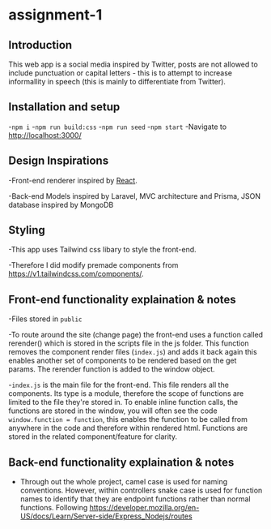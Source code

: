 # assignment-1

## Introduction

This web app is a social media inspired by Twitter, posts are not allowed to include punctuation or capital letters - this is to attempt to increase informallity in speech (this is mainly to differentiate from Twitter).

## Installation and setup

-`npm i`
-`npm run build:css`
-`npm run seed`
-`npm start`
-Navigate to [http://localhost:3000/](http://localhost:3000/)

## Design Inspirations

-Front-end renderer inspired by [React](https://reactjs.org/).

-Back-end Models inspired by Laravel, MVC architecture and Prisma, JSON database inspired by MongoDB

## Styling

-This app uses Tailwind css libary to style the front-end.

-Therefore I did modify premade components from https://v1.tailwindcss.com/components/.

## Front-end functionality explaination & notes

-Files stored in `public`

-To route around the site (change page) the front-end uses a function called rerender() which is stored in the scripts file in the js folder. This function removes the component render files (`index.js`) and adds it back again this enables another set of components to be rendered based on the get params. The rerender function is added to the window object.

-`index.js` is the main file for the front-end. This file renders all the components. Its type is a module, therefore the scope of functions are limited to the file they're stored in. To enable inline function calls, the functions are stored in the window, you will often see the code `window.function = function`, this enables the function to be called from anywhere in the code and therefore within rendered html. Functions are stored in the related component/feature for clarity.

## Back-end functionality explaination & notes

- Through out the whole project, camel case is used for naming conventions. However, within controllers snake case is used for function names to identify that they are endpoint functions rather than normal functions. Following https://developer.mozilla.org/en-US/docs/Learn/Server-side/Express_Nodejs/routes
